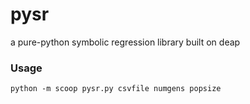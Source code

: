 # pysr
a pure-python symbolic regression library built on deap

### Usage
`python -m scoop pysr.py csvfile numgens popsize`
